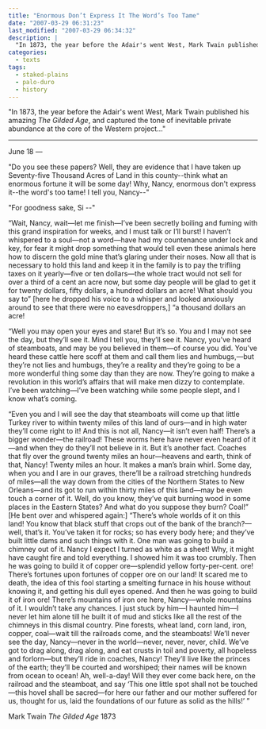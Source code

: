 ```yaml
---
title: "Enormous Don’t Express It The Word’s Too Tame"
date: "2007-03-29 06:31:23"
last_modified: "2007-03-29 06:34:32"
description: |
  "In 1873, the year before the Adair's went West, Mark Twain published his amazing _The Gilded Age_, and captured the tone of inevitable private abundance at the core of the Western project..."
categories:
  - texts
tags:
  - staked-plains
  - palo-duro
  - history  
---
```

"In 1873, the year before the Adair's went West, Mark Twain published his amazing _The Gilded Age_, and captured the tone of inevitable private abundance at the core of the Western project..."
***

June 18 —

"Do you see these papers? Well, they are evidence that I have taken up Seventy-five Thousand Acres of Land in this county--think what an enormous fortune it will be some day! Why, Nancy, enormous don't express it--the word's too tame! I tell you, Nancy--"

"For goodness sake, Si --"

“Wait, Nancy, wait—let me finish—I’ve been secretly boiling and fuming with this grand inspiration for weeks, and I must talk or I’ll burst! I haven’t whispered to a soul—not a word—have had my countenance under lock and key, for fear it might drop something that would tell even these animals here how to discern the gold mine that’s glaring under their noses. Now all that is necessary to hold this land and keep it in the family is to pay the trifling taxes on it yearly—five or ten dollars—the whole tract would not sell for over a third of a cent an acre now, but some day people will be glad to get it for twenty dollars, fifty dollars, a hundred dollars an acre! What should you say to” [here he dropped his voice to a whisper and looked anxiously around to see that there were no eavesdroppers,] “a thousand dollars an acre!

“Well you may open your eyes and stare! But it’s so. You and I may not see the day, but they’ll see it. Mind I tell you, they’ll see it. Nancy, you’ve heard of steamboats, and may be you believed in them—of course you did. You’ve heard these cattle here scoff at them and call them lies and humbugs,—but they’re not lies and humbugs, they’re a reality and they’re going to be a more wonderful thing some day than they are now. They’re going to make a revolution in this world’s affairs that will make men dizzy to contemplate. I’ve been watching—I’ve been watching while some people slept, and I know what’s coming.

“Even you and I will see the day that steamboats will come up that little Turkey river to within twenty miles of this land of ours—and in high water they’ll come right to it! And this is not all, Nancy—it isn’t even half! There’s a bigger wonder—the railroad! These worms here have never even heard of it—and when they do they’ll not believe in it. But it’s another fact. Coaches that fly over the ground twenty miles an hour—heavens and earth, think of that, Nancy! Twenty miles an hour. It makes a man’s brain whirl. Some day, when you and I are in our graves, there’ll be a railroad stretching hundreds of miles—all the way down from the cities of the Northern States to New Orleans—and its got to run within thirty miles of this land—may be even touch a corner of it. Well, do you know, they’ve quit burning wood in some places in the Eastern States? And what do you suppose they burn? Coal!” [He bent over and whispered again:] “There’s whole worlds of it on this land! You know that black stuff that crops out of the bank of the branch?—well, that’s it. You’ve taken it for rocks; so has every body here; and they’ve built little dams and such things with it. One man was going to build a chimney out of it. Nancy I expect I turned as white as a sheet! Why, it might have caught fire and told everything. I showed him it was too crumbly. Then he was going to build it of copper ore—splendid yellow forty-per-cent. ore! There’s fortunes upon fortunes of copper ore on our land! It scared me to death, the idea of this fool starting a smelting furnace in his house without knowing it, and getting his dull eyes opened. And then he was going to build it of iron ore! There’s mountains of iron ore here, Nancy—whole mountains of it. I wouldn’t take any chances. I just stuck by him—I haunted him—I never let him alone till he built it of mud and sticks like all the rest of the chimneys in this dismal country. Pine forests, wheat land, corn land, iron, copper, coal—wait till the railroads come, and the steamboats! We’ll never see the day, Nancy—never in the world—never, never, never, child. We’ve got to drag along, drag along, and eat crusts in toil and poverty, all hopeless and forlorn—but they’ll ride in coaches, Nancy! They’ll live like the princes of the earth; they’ll be courted and worshiped; their names will be known from ocean to ocean! Ah, well-a-day! Will they ever come back here, on the railroad and the steamboat, and say ‘This one little spot shall not be touched—this hovel shall be sacred—for here our father and our mother suffered for us, thought for us, laid the foundations of our future as solid as the hills!’ ”

Mark Twain
_The Gilded Age_
1873
